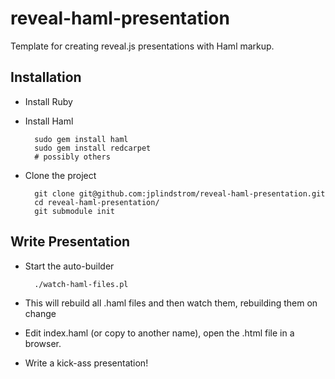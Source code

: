 reveal-haml-presentation
========================

Template for creating reveal.js presentations with Haml markup.

## Installation

* Install Ruby
* Install Haml

        sudo gem install haml
        sudo gem install redcarpet
        # possibly others


* Clone the project

        git clone git@github.com:jplindstrom/reveal-haml-presentation.git
        cd reveal-haml-presentation/
        git submodule init

## Write Presentation

* Start the auto-builder

        ./watch-haml-files.pl

* This will rebuild all .haml files and then watch them, rebuilding
  them on change

* Edit index.haml (or copy to another name), open the .html file in a
  browser.

* Write a kick-ass presentation!



